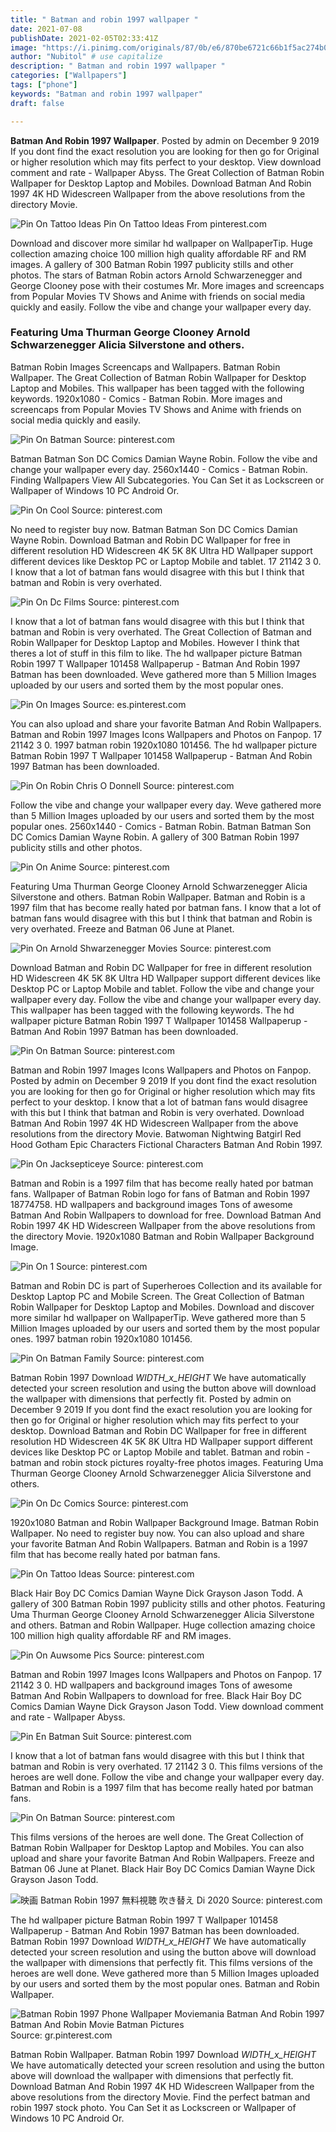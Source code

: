 ```yaml
---
title: " Batman and robin 1997 wallpaper "
date: 2021-07-08
publishDate: 2021-02-05T02:33:41Z
image: "https://i.pinimg.com/originals/87/0b/e6/870be6721c66b1f5ac274b033e693b88.jpg"
author: "Nubitol" # use capitalize
description: " Batman and robin 1997 wallpaper "
categories: ["Wallpapers"]
tags: ["phone"]
keywords: "Batman and robin 1997 wallpaper"
draft: false

---
```



**Batman And Robin 1997 Wallpaper**. Posted by admin on December 9 2019 If you dont find the exact resolution you are looking for then go for Original or higher resolution which may fits perfect to your desktop. View download comment and rate - Wallpaper Abyss. The Great Collection of Batman Robin Wallpaper for Desktop Laptop and Mobiles. Download Batman And Robin 1997 4K HD Widescreen Wallpaper from the above resolutions from the directory Movie.

![Pin On Tattoo Ideas](https://i.pinimg.com/originals/70/22/ce/7022cef2ab7db840cf937c03b31d8824.jpg "Pin On Tattoo Ideas")
Pin On Tattoo Ideas From pinterest.com


Download and discover more similar hd wallpaper on WallpaperTip. Huge collection amazing choice 100 million high quality affordable RF and RM images. A gallery of 300 Batman Robin 1997 publicity stills and other photos. The stars of Batman Robin actors Arnold Schwarzenegger and George Clooney pose with their costumes Mr. More images and screencaps from Popular Movies TV Shows and Anime with friends on social media quickly and easily. Follow the vibe and change your wallpaper every day.

### Featuring Uma Thurman George Clooney Arnold Schwarzenegger Alicia Silverstone and others.

Batman Robin Images Screencaps and Wallpapers. Batman Robin Wallpaper. The Great Collection of Batman Robin Wallpaper for Desktop Laptop and Mobiles. This wallpaper has been tagged with the following keywords. 1920x1080 - Comics - Batman Robin. More images and screencaps from Popular Movies TV Shows and Anime with friends on social media quickly and easily.


![Pin On Batman](https://i.pinimg.com/originals/f0/54/5c/f0545cced718c8e7a72f3547cf377b1c.jpg "Pin On Batman")
Source: pinterest.com

Batman Batman Son DC Comics Damian Wayne Robin. Follow the vibe and change your wallpaper every day. 2560x1440 - Comics - Batman Robin. Finding Wallpapers View All Subcategories. You Can Set it as Lockscreen or Wallpaper of Windows 10 PC Android Or.

![Pin On Cool](https://i.pinimg.com/originals/57/c1/62/57c1620cadec44c01a1e3422966e57a3.jpg "Pin On Cool")
Source: pinterest.com

No need to register buy now. Batman Batman Son DC Comics Damian Wayne Robin. Download Batman and Robin DC Wallpaper for free in different resolution HD Widescreen 4K 5K 8K Ultra HD Wallpaper support different devices like Desktop PC or Laptop Mobile and tablet. 17 21142 3 0. I know that a lot of batman fans would disagree with this but I think that batman and Robin is very overhated.

![Pin On Dc Films](https://i.pinimg.com/originals/04/ab/79/04ab79fe00f6c2ed39b054e7a6e0dc7c.jpg "Pin On Dc Films")
Source: pinterest.com

I know that a lot of batman fans would disagree with this but I think that batman and Robin is very overhated. The Great Collection of Batman and Robin Wallpaper for Desktop Laptop and Mobiles. However I think that theres a lot of stuff in this film to like. The hd wallpaper picture Batman Robin 1997 T Wallpaper 101458 Wallpaperup - Batman And Robin 1997 Batman has been downloaded. Weve gathered more than 5 Million Images uploaded by our users and sorted them by the most popular ones.

![Pin On Images](https://i.pinimg.com/originals/bf/01/26/bf0126730fc40ef6c02c6e4e20bc4ca8.jpg "Pin On Images")
Source: es.pinterest.com

You can also upload and share your favorite Batman And Robin Wallpapers. Batman and Robin 1997 Images Icons Wallpapers and Photos on Fanpop. 17 21142 3 0. 1997 batman robin 1920x1080 101456. The hd wallpaper picture Batman Robin 1997 T Wallpaper 101458 Wallpaperup - Batman And Robin 1997 Batman has been downloaded.

![Pin On Robin Chris O Donnell](https://i.pinimg.com/originals/89/68/61/896861dfe87835e6fcffe2ccdebc306d.jpg "Pin On Robin Chris O Donnell")
Source: pinterest.com

Follow the vibe and change your wallpaper every day. Weve gathered more than 5 Million Images uploaded by our users and sorted them by the most popular ones. 2560x1440 - Comics - Batman Robin. Batman Batman Son DC Comics Damian Wayne Robin. A gallery of 300 Batman Robin 1997 publicity stills and other photos.

![Pin On Anime](https://i.pinimg.com/originals/bc/bc/d9/bcbcd92076a910704867a34301471b83.png "Pin On Anime")
Source: pinterest.com

Featuring Uma Thurman George Clooney Arnold Schwarzenegger Alicia Silverstone and others. Batman Robin Wallpaper. Batman and Robin is a 1997 film that has become really hated por batman fans. I know that a lot of batman fans would disagree with this but I think that batman and Robin is very overhated. Freeze and Batman 06 June at Planet.

![Pin On Arnold Shwarzenegger Movies](https://i.pinimg.com/474x/11/15/0d/11150ddf3e44e9349cc885882e8edb14.jpg "Pin On Arnold Shwarzenegger Movies")
Source: pinterest.com

Download Batman and Robin DC Wallpaper for free in different resolution HD Widescreen 4K 5K 8K Ultra HD Wallpaper support different devices like Desktop PC or Laptop Mobile and tablet. Follow the vibe and change your wallpaper every day. Follow the vibe and change your wallpaper every day. This wallpaper has been tagged with the following keywords. The hd wallpaper picture Batman Robin 1997 T Wallpaper 101458 Wallpaperup - Batman And Robin 1997 Batman has been downloaded.

![Pin On Batman](https://i.pinimg.com/originals/1e/98/08/1e980862f8bdcb640629e067a84caee3.jpg "Pin On Batman")
Source: pinterest.com

Batman and Robin 1997 Images Icons Wallpapers and Photos on Fanpop. Posted by admin on December 9 2019 If you dont find the exact resolution you are looking for then go for Original or higher resolution which may fits perfect to your desktop. I know that a lot of batman fans would disagree with this but I think that batman and Robin is very overhated. Download Batman And Robin 1997 4K HD Widescreen Wallpaper from the above resolutions from the directory Movie. Batwoman Nightwing Batgirl Red Hood Gotham Epic Characters Fictional Characters Batman And Robin 1997.

![Pin On Jacksepticeye](https://i.pinimg.com/474x/50/f4/4a/50f44a05987629c745243eb1652c6619.jpg "Pin On Jacksepticeye")
Source: pinterest.com

Batman and Robin is a 1997 film that has become really hated por batman fans. Wallpaper of Batman Robin logo for fans of Batman and Robin 1997 18774758. HD wallpapers and background images Tons of awesome Batman And Robin Wallpapers to download for free. Download Batman And Robin 1997 4K HD Widescreen Wallpaper from the above resolutions from the directory Movie. 1920x1080 Batman and Robin Wallpaper Background Image.

![Pin On 1](https://i.pinimg.com/originals/ab/91/bc/ab91bcaddcd70e1c0f072aa552dd0cc8.jpg "Pin On 1")
Source: pinterest.com

Batman and Robin DC is part of Superheroes Collection and its available for Desktop Laptop PC and Mobile Screen. The Great Collection of Batman Robin Wallpaper for Desktop Laptop and Mobiles. Download and discover more similar hd wallpaper on WallpaperTip. Weve gathered more than 5 Million Images uploaded by our users and sorted them by the most popular ones. 1997 batman robin 1920x1080 101456.

![Pin On Batman Family](https://i.pinimg.com/originals/cc/b6/2e/ccb62ee33a64764ae0dcbebbf008eaa9.png "Pin On Batman Family")
Source: pinterest.com

Batman Robin 1997 Download _WIDTH_x_HEIGHT_ We have automatically detected your screen resolution and using the button above will download the wallpaper with dimensions that perfectly fit. Posted by admin on December 9 2019 If you dont find the exact resolution you are looking for then go for Original or higher resolution which may fits perfect to your desktop. Download Batman and Robin DC Wallpaper for free in different resolution HD Widescreen 4K 5K 8K Ultra HD Wallpaper support different devices like Desktop PC or Laptop Mobile and tablet. Batman and robin - batman and robin stock pictures royalty-free photos images. Featuring Uma Thurman George Clooney Arnold Schwarzenegger Alicia Silverstone and others.

![Pin On Dc Comics](https://i.pinimg.com/736x/09/79/9f/09799f822c0a6d60fa3da6eb4b5577b2.jpg "Pin On Dc Comics")
Source: pinterest.com

1920x1080 Batman and Robin Wallpaper Background Image. Batman Robin Wallpaper. No need to register buy now. You can also upload and share your favorite Batman And Robin Wallpapers. Batman and Robin is a 1997 film that has become really hated por batman fans.

![Pin On Tattoo Ideas](https://i.pinimg.com/originals/70/22/ce/7022cef2ab7db840cf937c03b31d8824.jpg "Pin On Tattoo Ideas")
Source: pinterest.com

Black Hair Boy DC Comics Damian Wayne Dick Grayson Jason Todd. A gallery of 300 Batman Robin 1997 publicity stills and other photos. Featuring Uma Thurman George Clooney Arnold Schwarzenegger Alicia Silverstone and others. Batman and Robin Wallpaper. Huge collection amazing choice 100 million high quality affordable RF and RM images.

![Pin On Auwsome Pics](https://i.pinimg.com/originals/b7/5b/61/b75b61c09e2ff39485115b6fa435e144.png "Pin On Auwsome Pics")
Source: pinterest.com

Batman and Robin 1997 Images Icons Wallpapers and Photos on Fanpop. 17 21142 3 0. HD wallpapers and background images Tons of awesome Batman And Robin Wallpapers to download for free. Black Hair Boy DC Comics Damian Wayne Dick Grayson Jason Todd. View download comment and rate - Wallpaper Abyss.

![Pin En Batman Suit](https://i.pinimg.com/originals/c0/03/28/c003281a59303f7b793b91305f5a02a0.jpg "Pin En Batman Suit")
Source: pinterest.com

I know that a lot of batman fans would disagree with this but I think that batman and Robin is very overhated. 17 21142 3 0. This films versions of the heroes are well done. Follow the vibe and change your wallpaper every day. Batman and Robin is a 1997 film that has become really hated por batman fans.

![Pin On Batman](https://i.pinimg.com/originals/ad/f9/20/adf92055d8c16b55c772d303bc6ee6f3.jpg "Pin On Batman")
Source: pinterest.com

This films versions of the heroes are well done. The Great Collection of Batman Robin Wallpaper for Desktop Laptop and Mobiles. You can also upload and share your favorite Batman And Robin Wallpapers. Freeze and Batman 06 June at Planet. Black Hair Boy DC Comics Damian Wayne Dick Grayson Jason Todd.

![映画 Batman Robin 1997 無料視聴 吹き替え Di 2020](https://i.pinimg.com/originals/22/fb/c3/22fbc3ce3873c5c698e70ec72e7f1dc4.png "映画 Batman Robin 1997 無料視聴 吹き替え Di 2020")
Source: pinterest.com

The hd wallpaper picture Batman Robin 1997 T Wallpaper 101458 Wallpaperup - Batman And Robin 1997 Batman has been downloaded. Batman Robin 1997 Download _WIDTH_x_HEIGHT_ We have automatically detected your screen resolution and using the button above will download the wallpaper with dimensions that perfectly fit. This films versions of the heroes are well done. Weve gathered more than 5 Million Images uploaded by our users and sorted them by the most popular ones. Batman and Robin Wallpaper.

![Batman Robin 1997 Phone Wallpaper Moviemania Batman And Robin 1997 Batman And Robin Movie Batman Pictures](https://i.pinimg.com/originals/87/0b/e6/870be6721c66b1f5ac274b033e693b88.jpg "Batman Robin 1997 Phone Wallpaper Moviemania Batman And Robin 1997 Batman And Robin Movie Batman Pictures")
Source: gr.pinterest.com

Batman Robin Wallpaper. Batman Robin 1997 Download _WIDTH_x_HEIGHT_ We have automatically detected your screen resolution and using the button above will download the wallpaper with dimensions that perfectly fit. Download Batman And Robin 1997 4K HD Widescreen Wallpaper from the above resolutions from the directory Movie. Find the perfect batman and robin 1997 stock photo. You Can Set it as Lockscreen or Wallpaper of Windows 10 PC Android Or.


